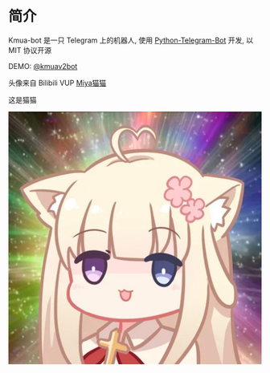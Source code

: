 # 简介

Kmua-bot 是一只 Telegram 上的机器人, 使用 [Python-Telegram-Bot](https://github.com/python-telegram-bot/python-telegram-bot) 开发, 以 MIT 协议开源

DEMO: [@kmuav2bot](https://t.me/kmuav2bot)

头像来自 Bilibili VUP [Miya猫猫](https://space.bilibili.com/846180)

这是猫猫

![猫猫](./images/miyaneko.jpg)
